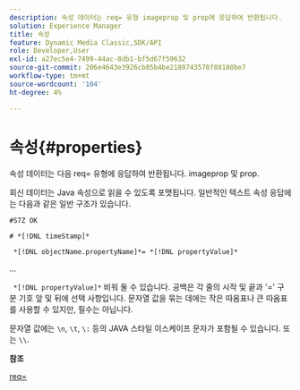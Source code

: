 ```yaml
---
description: 속성 데이터는 req= 유형 imageprop 및 prop에 응답하여 반환됩니다.
solution: Experience Manager
title: 속성
feature: Dynamic Media Classic,SDK/API
role: Developer,User
exl-id: a27ec5e4-7499-44ac-8db1-bf5d67f59632
source-git-commit: 206e4643e3926cb85b4be2189743578f88180be7
workflow-type: tm+mt
source-wordcount: '104'
ht-degree: 4%

---
```


# 속성{#properties}

속성 데이터는 다음 req= 유형에 응답하여 반환됩니다. imageprop 및 prop.

회신 데이터는 Java 속성으로 읽을 수 있도록 포맷됩니다. 일반적인 텍스트 속성 응답에는 다음과 같은 일반 구조가 있습니다.

`#S7Z OK`

`# *[!DNL timeStamp]*`

` *[!DNL objectName.propertyName]*= *[!DNL propertyValue]*`

...

` *[!DNL propertyValue]*` 비워 둘 수 있습니다. 공백은 각 줄의 시작 및 끝과 &#39;=&#39; 구분 기호 앞 및 뒤에 선택 사항입니다. 문자열 값을 묶는 데에는 작은 따옴표나 큰 따옴표를 사용할 수 있지만, 필수는 아닙니다.

문자열 값에는 `\n`, `\t`, `\:` 등의 JAVA 스타일 이스케이프 문자가 포함될 수 있습니다. 또는 `\\`.

**참조**

[req=](../../../../../ir-api/http-protocol/image-rendering-api-ref/c-ir-http-protocol-ref/c-ir-http-protocol-command-reference/r-ir-req.md#reference-792b1a663fb64261bd2de2a209b847fb)
